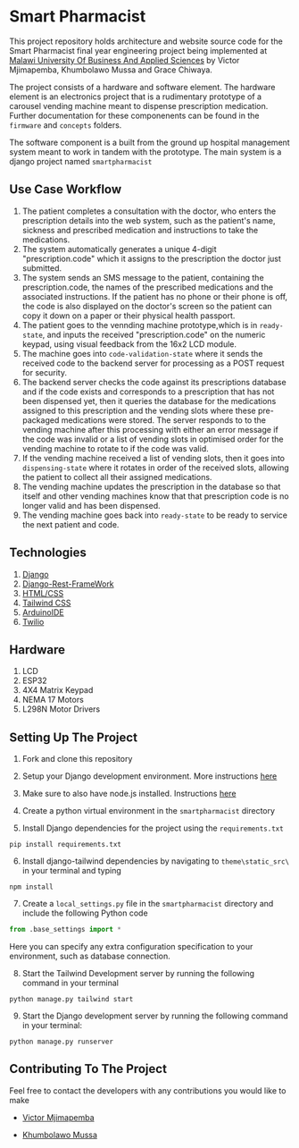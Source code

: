 # Smart Pharmacist

This project repository holds architecture and website source code for the Smart Pharmacist final year engineering project being implemented at [Malawi University Of Business And Applied Sciences](https://www.mubas.ac.mw/) by Victor Mjimapemba, Khumbolawo Mussa and Grace Chiwaya.

The project consists of a hardware and software element. The hardware element is an electronics project that is a rudimentary prototype of a carousel vending machine meant to dispense prescription medication. Further documentation for these componenents can be found in the `firmware` and `concepts` folders.

The software component is a built from the ground up hospital management system meant to work in tandem with the prototype. The main system is a django project named `smartpharmacist`

## Use Case Workflow
1. The patient completes a consultation with the doctor, who enters the prescription details into the web system, such as the patient's name, sickness and prescribed medication and instructions to take the medications.
2. The system automatically generates a unique 4-digit "prescription.code" which it assigns to the prescription the doctor just submitted.
3. The system sends an SMS message to the patient, containing the prescription.code, the names of the prescribed medications and the associated instructions. If the patient has no phone or their phone is off, the code is also displayed on the doctor's screen so the patient can copy it down on a paper or their physical health passport. 
4. The patient goes to the vennding machine prototype,which is in `ready-state`, and inputs the received "prescription.code" on the numeric keypad, using visual feedback from the 16x2 LCD module.
5. The machine goes into `code-validation-state` where it sends the received code to the backend server for processing as a POST request for security.
6. The backend server checks the code against its prescriptions database and if the code exists and corresponds to a prescription that has not been dispensed yet, then it queries the database for the medications assigned to this prescription and the vending slots where these pre-packaged medications were stored. The server responds to to the vending machine after this processing with either an error message if the code was invalid or a list of vending slots in optimised order for the vending machine to rotate to if the code was valid.
7. If the vending machine received a list of vending slots, then it goes into `dispensing-state` where it rotates in order of the received slots, allowing the patient to collect all their assigned medications.
8. The vending machine updates the prescription in the database so that itself and other vending machines know that that prescription code is no longer valid and has been dispensed.
9. The vending machine goes back into `ready-state` to be ready to service the next patient and code.

## Technologies 

1. [Django](https://docs.djangoproject.com/en/5.1/)
2. [Django-Rest-FrameWork](https://www.django-rest-framework.org/)
3. [HTML/CSS](https://developer.mozilla.org/en-US/docs/Learn/HTML/Introduction_to_HTML/Getting_started)
4. [Tailwind CSS](https://tailwindcss.com/)
5. [ArduinoIDE](https://www.arduino.cc/en/Guide)
6. [Twilio](https://www.twilio.com/en-us)

## Hardware 

1. LCD
2. ESP32
3. 4X4 Matrix Keypad
4. NEMA 17 Motors
5. L298N Motor Drivers

## Setting Up The Project

1. Fork and clone this repository

2. Setup your Django development environment. More instructions [here](https://www.djangoproject.com/start/)

3. Make sure to also have node.js installed. Instructions [here](https://nodejs.org/)

4. Create a python virtual environment in the `smartpharmacist` directory

5. Install Django dependencies for the project using the `requirements.txt`

```shell
pip install requirements.txt
```
6. Install django-tailwind dependencies by navigating to `theme\static_src\` in your terminal and typing 

```shell
npm install
```
7. Create a `local_settings.py` file in the `smartpharmacist` directory and include the following Python code

```python
from .base_settings import *
```
Here you can specify any extra configuration specification to your environment, such as database connection.

8. Start the Tailwind Development server by running the following command in your terminal

```shell
python manage.py tailwind start
```

9. Start the Django development server by running the following command in your terminal:

```shell
python manage.py runserver
```

## Contributing To The Project

Feel free to contact the developers with any contributions you would like to make

- [Victor Mjimapemba](https://github.com/Victor-M16/)

- [Khumbolawo Mussa](https://github.com/Khumbolawo/)
